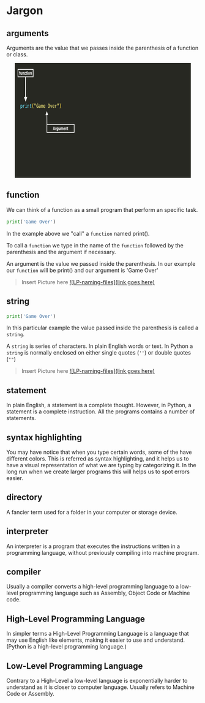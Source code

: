 Jargon
======

arguments
---------
Arguments are the value that we passes inside the parenthesis of a function or class.


<p align="center">
  <img width="460" height="300" src="https://github.com/rodrez/LearningPython/blob/master/LP%20PT1/Images/LP-game-over.png">
</p>


function
--------
We can think of a function as a small program that perform an specific task.

```python
print('Game Over')
```
In the example above we "call" a `function` named print(). 

To call a `function` we type in the name of the `function` followed by the parenthesis and the argument if necessary.

An argument is the value we passed inside the parenthesis.
In our example our `function` will be print() and our argument is 'Game Over'
> Insert Picture here
[![LP-naming-files](link goes here)]()


string
------
```python
print('Game Over')
```
In this particular example the value passed inside the parenthesis is called a `string`.

A `string` is series of characters. In plain English words or text. In Python a `string` is normally enclosed on either single quotes (`''`) or double quotes (`""`)
> Insert Picture here
[![LP-naming-files](link goes here)]()

statement
---------
In plain English, a statement is a complete thought. However, in Python, a statement is a complete instruction. All the programs contains a number of statements.

syntax highlighting
-------------------
You may have notice that when you type certain words, some of the have different colors. This is referred as syntax highlighting, and it helps us to have a visual representation of what we are typing by categorizing it. In the long run when we create larger programs this will helps us to spot errors easier.

directory
---------
A fancier term used for a folder in your computer or storage device.

interpreter
-----------
An interpreter is a program that executes the instructions written in a programming language, without previously compiling into machine program.

compiler
--------
Usually a compiler converts a high-level programming language to a low-level programming language such as Assembly, Object Code or Machine code.

High-Level Programming Language
-------------------------------
In simpler terms a High-Level Programming Language is a language that may use English like elements, making it easier to use and understand. (Python is a high-level programming language.)

Low-Level Programming Language
------------------------------
Contrary to a High-Level a low-level language is exponentially harder to understand as it is closer to computer language. Usually refers to Machine Code or Assembly.
